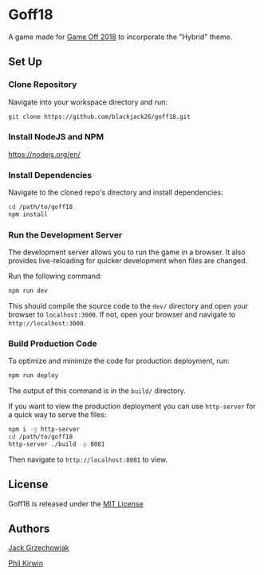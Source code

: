 # Goff18

A game made for [Game Off 2018](https://itch.io/jam/game-off-2018) to incorporate the "Hybrid" theme.

## Set Up

### Clone Repository

Navigate into your workspace directory and run:

```sh
git clone https://github.com/blackjack26/goff18.git
```

### Install NodeJS and NPM

https://nodejs.org/en/

### Install Dependencies

Navigate to the cloned repo's directory and install dependencies:

```sh
cd /path/to/goff18
npm install
```

### Run the Development Server

The development server allows you to run the game in a browser. It also provides live-reloading for quicker development when files are changed.

Run the following command:

```sh
npm run dev
```

This should compile the source code to the `dev/` directory and open your browser to `localhost:3000`. If not, open your browser and navigate to `http://localhost:3000`.

### Build Production Code

To optimize and minimize the code for production deployment, run:

```sh
npm run deploy
```

The output of this command is in the `build/` directory.

If you want to view the production deployment you can use `http-server` for a quick way to serve the files:

```sh
npm i -g http-server
cd /path/to/goff18
http-server ./build -p 8081
```

Then navigate to `http://localhost:8081` to view.

## License

Goff18 is released under the [MIT License](https://github.com/blackjack26/goff18/blob/develop/LICENSE)

## Authors

[Jack Grzechowiak](https://github.com/blackjack26)

[Phil Kirwin](https://github.com/philkir22)